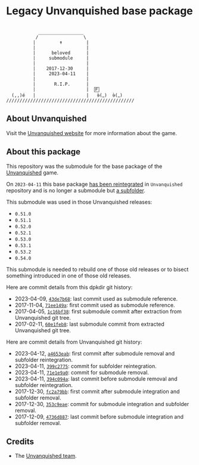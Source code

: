 # Legacy Unvanquished base package

```

            _________________
           /                 \
          |         ✝         |  
          |                   |
          |      beloved      |
          |     submodule     |
          |                   |
          |    2017-12-30     |
          |     2023-04-11    |
          |                   |
          |       R.I.P.      |
          |                   |  🄵
  (,,)é   |                   |   ɘ̀(⹁⹁)  ɘ̀(⹁⹁)
////////////////////////////////////////////////
```


## About Unvanquished

Visit the [Unvanquished website](https://unvanquished.net/) for more information about the game.

## About this package

This repository was the submodule for the base package of the [Unvanquished](https://unvanquished.net) game.

On `2023-04-11` this base package [has been reintegrated](https://github.com/Unvanquished/Unvanquished/pull/2625) in `Unvanquished` repository and is no longer a submodule but [a subfolder](https://github.com/Unvanquished/Unvanquished/tree/master/pkg/unvanquished_src.dpkdir).

This submodule was used in those Unvanquished releases:

- `0.51.0`
- `0.51.1`
- `0.52.0`
- `0.52.1`
- `0.53.0`
- `0.53.1`
- `0.53.2`
- `0.54.0`

This submodule is needed to rebuild one of those old releases or to bisect something introduced in one of those old releases.

Here are commit details from this dpkdir git history:

- 2023-04-09, [`43de7b68`](https://github.com/UnvanquishedAssets/unvanquished_src.dpkdir/commit/43de7b68d68c46d8633a3fc00afa994a80abfc16): last commit used as submodule reference.
- 2017-11-04, [`71ee149a`](https://github.com/UnvanquishedAssets/unvanquished_src.dpkdir/commit/71ee149aa1e1417ff1399da03fdd57b8f8c8a1ea): first commit used as submodule reference.
- 2017-04-05, [`1c16bf38`](https://github.com/UnvanquishedAssets/unvanquished_src.dpkdir/commit/1c16bf38c130151a39103534c36975441197eae4): first submodule commit after extraction from Unvanquished git tree.
- 2017-02-11, [`60e1feb8`](https://github.com/UnvanquishedAssets/unvanquished_src.dpkdir/commit/60e1feb841d5f54ac3b8bacd032fdd6beadf01b2): last submodule commit from extracted Unvanquished git tree.

Here are commit details from Unvanquished git history:

- 2023-04-12, [`a4653eab`](https://github.com/Unvanquished/Unvanquished/commit/a4653eab77492d3361c335ca09707814517ff352): first commit after submodule removal and subfolder reintegration.
- 2023-04-11, [`399c2775`](https://github.com/Unvanquished/Unvanquished/commit/399c2775ef0a5c8b21d6de0acb08dd83f8cfbe98): commit for subfolder reintegration.
- 2023-04-11, [`71e1e9a0`](https://github.com/Unvanquished/Unvanquished/commit/71e1e9a0159e66425c4a26a21ece5545e962b8f1): commit for submodule removal.
- 2023-04-11, [`394c094a`](https://github.com/Unvanquished/Unvanquished/commit/394c094ab24cf57731aad6e8b0fb72a479fd6b5e): last commit before submodule removal and subfolder reintegration.
- 2017-12-30, [`fc2a79bb`](https://github.com/Unvanquished/Unvanquished/commit/fc2a79bb450b8b93d72621b917f8bbe07561e94c): first commit after submodule integration and subfolder removal.
- 2017-12-30, [`353c9eae`](https://github.com/Unvanquished/Unvanquished/commit/353c9eae7affceb91702ef9777cc2f1eede2ec9e): commit for submodule integration and subfolder removal.
- 2017-12-09, [`4736d887`](https://github.com/Unvanquished/Unvanquished/commit/4736d88795bb7a137edb6577ca22212a6b7316c8): last commit before submodule integration and subfolder removal.


## Credits

- The [Unvanquished team](https://unvanquished.net/about/).